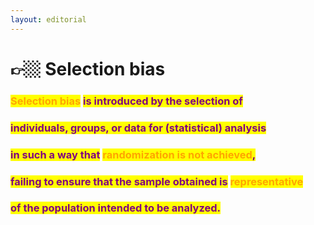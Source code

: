 ```yaml
---
layout: editorial
---
```


# 👉🏼 Selection bias

### <mark style="color:orange;"></mark>

### <mark style="color:orange;">Selection bias</mark> <mark style="color:purple;">is introduced by the selection of</mark>&#x20;

### <mark style="color:purple;">individuals, groups, or data for (statistical) analysis</mark>&#x20;

### <mark style="color:purple;">in such a way that</mark> <mark style="color:orange;">randomization is not achieved</mark><mark style="color:purple;">,</mark>&#x20;

### <mark style="color:purple;">failing to ensure that the sample obtained is</mark> <mark style="color:orange;">representative</mark> <mark style="color:purple;"></mark>&#x20;

### <mark style="color:purple;">of the population intended to be analyzed.</mark>

<mark style="color:purple;"></mark>
